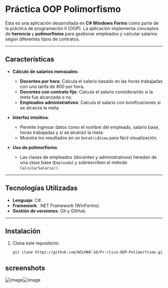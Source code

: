 # Práctica OOP Polimorfismo

Esta es una aplicación desarrollada en **C# Windows Forms** como parte de la práctica de programación II (OOP). La aplicación implementa conceptos de **herencia** y **polimorfismo** para gestionar empleados y calcular salarios según diferentes tipos de contratos.

---

## Características

- **Cálculo de salarios mensuales**:
  - **Docentes por hora**: Calcula el salario basado en las horas trabajadas con una tarifa de 800 por hora.
  - **Docentes con contrato fijo**: Calcula el salario considerando si la meta fue alcanzada o no.
  - **Empleados administrativos**: Calcula el salario con bonificaciones si se alcanza la meta.

- **Interfaz intuitiva**:
  - Permite ingresar datos como el nombre del empleado, salario base, horas trabajadas y si se alcanzó la meta.
  - Muestra los resultados en un `DataGridView` para fácil visualización.

- **Uso de polimorfismo**:
  - Las clases de empleados (docentes y administrativos) heredan de una clase base (`Empleado`) y sobrescriben el método `CalcularSalario()`.

---

## Tecnologías Utilizadas

- **Lenguaje**: C#.
- **Framework**: .NET Framework (WinForms).
- **Gestión de versiones**: Git y GitHub.

---

## Instalación

1. Clona este repositorio:
   ```bash
   git clone https://github.com/WILMAR-10/Pr-ctica-OOP-Polimorfismo.git

## screenshots
![image](https://github.com/user-attachments/assets/748a7fd9-0fad-4d26-9f38-95c5e978deff)![image](https://github.com/user-attachments/assets/b16a822d-3af1-499d-8345-674d3e093b9c)



